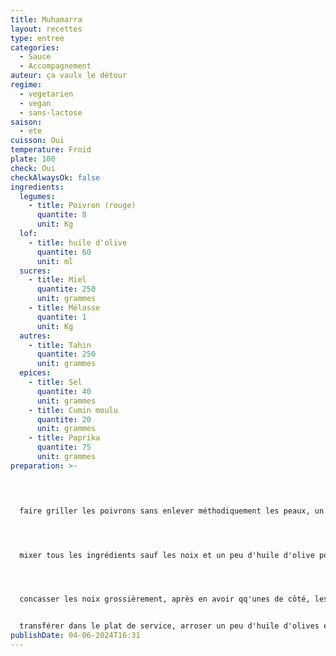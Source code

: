 ```yaml
---
title: Muhamarra
layout: recettes
type: entree
categories:
  - Sauce
  - Accompagnement
auteur: ça vaulx le détour
regime:
  - vegetarien
  - vegan
  - sans-lactose
saison:
  - ete
cuisson: Oui
temperature: Froid
plate: 100
check: Oui
checkAlwaysOk: false
ingredients:
  legumes:
    - title: Poivron (rouge)
      quantite: 8
      unit: Kg
  lof:
    - title: huile d'olive
      quantite: 60
      unit: ml
  sucres:
    - title: Miel
      quantite: 250
      unit: grammes
    - title: Mélasse
      quantite: 1
      unit: Kg
  autres:
    - title: Tahin
      quantite: 250
      unit: grammes
  epices:
    - title: Sel
      quantite: 40
      unit: grammes
    - title: Cumin moulu
      quantite: 20
      unit: grammes
    - title: Paprika
      quantite: 75
      unit: grammes
preparation: >-
  



  faire griller les poivrons sans enlever méthodiquement les peaux, un peu quand même.




  mixer tous les ingrédients sauf les noix et un peu d'huile d'olive pour le service.




  concasser les noix grossièrement, après en avoir qq'unes de côté, les ajouter au melange.


  transférer dans le plat de service, arroser un peu d'huile d'olives et décorer avec les noix restantes.
publishDate: 04-06-2024T16:31
---
```

